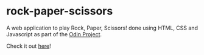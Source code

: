 # rock-paper-scissors

A web application to play Rock, Paper, Scissors! done using HTML, CSS and Javascript as part of the [Odin Project](https://www.theodinproject.com/paths/foundations/courses/foundations). 

Check it out [here](https://wph12.github.io/rock-paper-scissors/)!
